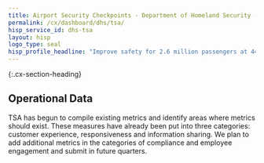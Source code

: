 ```yaml
---
title: Airport Security Checkpoints - Department of Homeland Security - CX CAP Goal Dashboard
permalink: /cx/dashboard/dhs/tsa/
hisp_service_id: dhs-tsa
layout: hisp
logo_type: seal
hisp_profile_headline: "Improve safety for 2.6 million passengers at 440 airports nationwide and across 43,000 flights each day"
---
```


{:.cx-section-heading}
## Operational Data

TSA has begun to compile existing metrics and identify areas where metrics should exist.  These measures have already been put into three categories:  customer experience, responsiveness and information sharing.  We plan to add additional metrics in the categories of compliance and employee engagement and submit in future quarters.		
